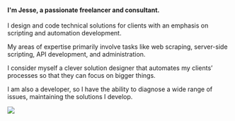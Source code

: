 #### I'm Jesse, a passionate freelancer and consultant.

I design and code technical solutions for clients with an emphasis on scripting and automation development.

My areas of expertise primarily involve tasks like web scraping, server-side scripting, API development, and administration.

I consider myself a clever solution designer that automates my clients’ processes so that they can focus on bigger things.

I am also a developer, so I have the ability to diagnose a wide range of issues, maintaining the solutions I develop.

<a href="https://github.com/antonkomarev/github-profile-views-counter">
    <img src="https://komarev.com/ghpvc/?username=jrussellfreelance">
</a>
